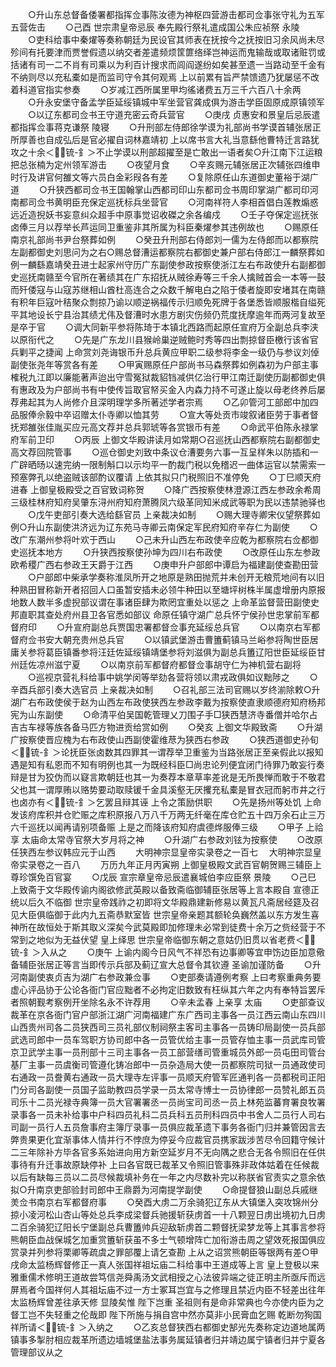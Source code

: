 <!-- { "loadSidebar": true } -->
　　○升山东总督备倭署都指挥佥事陈汝德为神枢四营游击都司佥事张守礼为五军五营佐击
　　○己酉  世宗肃皇帝忌辰  奉先殿行祭礼遣成国公朱应祯祭  永陵
　　○吏科给事中秦燿等奏称朝廷为民设官其师表在抚按今之抚按旧习余风尚未尽殄间有托要津而贾誉假遗以纳交者差遣频烦筐篚络绎岂神运而鬼输哉或取诸赃罚或括诸有司一二不肖有司乘以为利百计搜求而闾阎遂纷如矣甚至遗一当路动至千金有不纳则尽以充私橐如是而监司守令其何观焉  上以前累有旨严禁馈遗乃犹屡惩不改着科道官指实参奏
　　○岁减江西所属里甲均徭诸费五万三千六百八十余两
　　○升永安堡守备孟学臣延绥镇城中军坐营官龚成俱为游击学臣固原成原镇领军
　　○以辽东都司佥书王守道充密云奇兵营官
　　○庚戌  贞惠安和景皇后忌辰遣都指挥佥事蒋克谦祭  陵寝
　　○升刑部左侍郎徐学谟为礼部尚书学谟首辅张居正所厚善也自成弘后是官必擢自词林嘉靖初  上以席书言大礼当意繇他曹特迁言路犹攻之十余＜锍-釒＞不止学谟以刑部超擢至是亡敢出一语者矣○升江南下江运粮把总张楠为定州领军游击
　　○夜望月食
　　○辛亥赐元辅张居正次辅张四维申时行及讲官何雒文等六员白金彩叚各有差
　　○复除原任山东道御史董裕于湖广道
　　○升狭西都司佥书王国翰掌山西都司印山东都司佥书周印掌湖广都司印河南都司佥书黄明臣充保定巡抚标兵坐营官
　　○河南祥符人李相首倡白莲教煽惑远近造掜妖书妄意纠众超手中原事觉诏收磔之余各编戍
　　○壬子夺保定巡抚张卤俸三月以荐举长芦运同卫重鉴非其所属为科臣秦燿参其违例故也
　　○赐原任南京礼部尚书尹台祭葬如例
　　○癸丑升刑部右侍郎刘一儒为左侍郎而以都察院左副都御史刘思问为之右○赐总督漕运都察院右都御史兼户部右侍郎江一麟祭葬如例一麟繇嘉靖癸丑进士起家州守历广东副使参政按察使浙江左右布政使升右副都御史巡抚南赣至今官所在著绩其在广东招抚从贼徐寿等三千余人擒贼首会一本等一鼓而歼倭寇与山寇苏继相山酋杜高连合之众数千解电白之陷于倭者旋即安堵其在南赣有积年巨寇叶秸聚众剽掠乃谕以顺逆祸福传示归顺免死牌于各堡悉皆顺服楷自缢死平其地设长宁县治其绩尤伟及督漕时水患方剧灾伤频仍荒度抚摩逾年而两河复故至是卒于官
　　○调大同新平参将陈琦于本镇北西路而起原任宣府万全副总兵李浃以原衔代之
　　○先是广东龙川县猴岭巢逆贼鲍时秀等四出剽掠督臣檄行该省官兵剿平之捷闻  上命赏刘尧诲银币升总兵黄应甲职二级参将李金一级仍与参议刘倬副使张尧年等赏各有差
　　○甲寅赐原任户部尚书马森祭葬如例森初为户部主事榷税九江即以廉能著声迨出守雪冤狱裁貂铛减供亿治行甲江南迁副使历副都御史俱有惠政及为户部尚书有中使传旨取官帑买金入内森力持不可遂止旋以母老终养后屡荐弗起其为人尚修介且深明理学多所著述学者宗焉
　　○乙卯管河工部郎中加四品服俸佘毅中卒诏赠太仆寺卿以恤其劳
　　○宣大等处贡市竣叙诸臣劳于事者督抚郑雒张佳胤买应元高文荐并总兵郭琥等各赏银币有差
　　○命武平伯陈永禄掌府军前卫印
　　○丙辰  上御文华殿讲读月如常期○召巡抚山西都察院右副都御史高文荐回院管事
　　○巡仓御史刘致中条议仓漕要务六事一互呈样朱以防插和一广辟晒旸以速完纳一限制斛口以示均平一酌裁门税以免稽迟一曲体运官以禁需索一预塞弊孔以绝盗贼该部酌议覆请  上依其拟只门税照旧不准停免
　　○丁巳顺天府进春  上御皇极殿受之百官致词称贺
　　○降广西按察使林澄源江西左参政余希周三级桂林府知府吴肇东浔州府知府萧腾凤六级革同知米成武等职为民以违禁驰驿也
　　○戊午吏部引奏大选给繇官员  上亲裁决如制
　　○赐大理寺卿宋仪望祭葬如例○升山东副使洪济远为辽东苑马寺卿云南保定军民府知府辛存仁为副使
　　○改广东潮州参将叶欢于西山
　　○己未升山西左布政使辛应乾为都察院右佥都御史巡抚本地方
　　○升狭西按察使孙坤为四川右布政使
　　○改原任山东左参政欧希稷广西右参政王天爵于江西
　　○庚申升户部郎中谭启为福建副使查勘田营
　　○户部郎中柴承学奏称淮凤所开之地原是熟田抛荒并未创开无粮荒地间有以旧种熟田冒称新开者招回人口虽暂安插未必领牛种田以至塘坪树株半属虚增册内原报地数人数半多虚掜部议谓在事诸臣肆为欺罔宜重处以惩之  上命革监督营田副使史邦直职其查处府州县卫各官悉如部议  命原任镇守湖广总兵怀宁侯孙世忠掌前军都督府印
　　○升宣府副总兵贾国忠署都督佥事充延绥总兵官
　　○以南京右军都督府佥书安大朝充贵州总兵官
　　○以镇武堡游击曹簠蓟镇马兰峪参将陶世臣居庸关参将葛臣镇番参将汪廷佐延绥镇靖堡参将刘滋俱为副总兵簠辽阳世臣延绥臣甘州廷佐凉州滋宁夏
　　○以南京前军都督府都督佥事胡守仁为神机营右副将
　　○巡视京营礼科给事中姚学闵等举劾各营将领以肃戎政俱如议黜陟之
　　○辛酉兵部引奏大选官员  上亲裁决如制
　　○召礼部三法司官赐以岁终湔除敕○升湖广右布政使侯于赵为山西左布政使狭西左参政李戴为按察使直隶顺德府知府杨邦宪为山东副使
　　○命清平伯吴国乾管理乂刀围子手□狭西慧济寺番僧并哈尔占吉古车禄等族各备马匹方物进贡给赏如例
　　○癸亥  上御文华殿致斋
　　○升湖广按察使晋应槐为右布政使山西副使霍维荩为狭西右参政
　　○狭西道御史孙旬＜锍-釒＞论抚臣张卤数其四罪其一谓荐举卫重鉴为当路张居正至亲假此以报知遇是知有私恩而不知有明例也其一为既经科臣□尚忠论列便宜闭门待罪乃敢妄行奏辩是甘为狡伪而以寲言欺朝廷也其一为奏荐本章草率差讹是无所畏惮而敢于不敬君父也其一谓厚贿以赂势要动取赎锾千金具溪壑无厌攫充私橐是冒衣冠而躬市井之行也卤亦有＜锍-釒＞乞罢且辩其诬  上令之策励供职
　　○先是扬州等处饥  上命发该府库积并仓贮赈之库积原报八万八千万两无纤毫在库仓贮五十四万余石止三万六千巡抚以闻再请别项备赈  上是之而降该府知府虞德烨服俸三级
　　○甲子  上祫享  太庙命太常寺官祭大岁月将之神
　　○升湖广右参政刘铉为按察使
　　○改原任狭西左参议韩应元于山西
　　大明神宗显皇帝实录卷之一百七
　大明神宗显皇帝实录卷之一百八
　　万历九年正月丙寅朔  上御皇极殿文武百官朝贺赐三辅臣上尊珍馔免百官宴
　　○戊辰  宣宗章皇帝忌辰遣襄城伯李应臣祭  景陵
　　○己巳  上致斋于文华殿传谕内阁欲修武英殿以备致斋临御辅臣张居等上言本殿自  宣德正统以后久不临御  世宗皇帝践祚之初即将文华殿鼎建新修易以黄瓦凡斋居经筵及召见大臣俱临御于此内九五斋恭默室皆  世宗皇帝亲题其额轮奂巍然盖以东方发生喜神所在故恒处于斯其取义深矣今武莫殿即加修理未必常到徒费十余万之赀经营于不常到之地似为无益伏望  皇上绎思  世宗皇帝临御东朝之意姑仍旧贯以省老费＜锍-釒＞入从之
　　○庚午  上谕内阁今日风气不祥恐有边事卿等宜申饬边臣加意儆备辅臣张居正等言当即传示兵部及蓟辽宣大总督令其钦遵  圣谕加谨防备
　　○升河南副使衷贞吉为湖广右参政兼佥事
　　○吏部奏请遵例考察  上曰考察重典务要虚心评品协于公论各衙门官应黜者不必拘定旧数致有枉纵其六年之内有奉特旨罢斥者照朝觐考察例开坐除名永不许荐用
　　○辛未孟春  上亲享  太庙
　　○吏部查议裁革在京各衙门官户部浙江湖广河南福建广东广西司主事各一员江西云南山东四川山西贵州司各二员狭西司三员礼部仪制祠祭主客司主事各一员铸印局副使一员兵部武选司郎中一员车驾职方协司郎中各一员管优给主事一员管存恤主事一员武库司管京卫武学主事一员刑部十三司主事各一员工部营缮司管重城员外郎一员屯田司管台基厂主事一员虞衡司管遵化铸冶郎中一员杂造局大使一员都察院司狱一员通政使司右通政一员誊黄右通政一员大理寺左评事一员顺天府管军匠通判各一员都税司正阳门分司各副使一员国子监助教四员学录一员太常寺博士一员协律郎一员赞礼郎五员司乐十二员光禄寺典簿一员大官署署丞一员尚宝司司丞一员上林苑监蕃育署良牧署录事各一员未补给事中户科四员礼科二员兵科五员刑科四员中书舍人二员行人司右司副一员行人五员詹事府主簿厅录事一员俱应裁革遗下事务各衙门归并兼管因言去弊贵果更化宜渐事体人情并行不悖庶为停妥今应裁官员携家跋涉苦尽令回籍守候计二三年除补方毕各官多系始进向用方新空延岁月不无向隅之悲合无各令照旧在任供事待有升迁事故原缺停补  上曰各官既已裁革又令照旧管事殊非政体姑着在任候裁以后有缺每三员以二员尽候裁填补务在一年之内尽数补完以称朕省官责实之意余依拟○升南京吏部验封司郎中王鼎爵为河南提学副使
　　○命提督狼山副总兵戚继羙佥书南京右军都督府事
　　○癸酉大虏二万余骑犯辽东从大镇堡入突攻锦州分掠小凌河松山杏山等处总兵李成梁督兵驰援斩获虏首一十八颗翌日虏出境初九日虏二百余骑犯辽阳长宁堡副总兵曹簠帅兵迎敌斩虏首二颗督抚梁梦龙等上其事言参将熊朝臣血战保城乞加重赏簠斩获虽不多士气顿增阵亡加衔游击周之望效死报国俱应赏录并列参将栗卿等疏虞之罪部覆上请乞查勘  上从之诏赏熊朝臣等银两有差○甲戌命太监杨辉督修正一真人张国祥祖坛庙二科给事中王道成等上言  皇上登极以来雅重儒术修明王道故尝笃信尧舜禹汤文武相授之心法彼异端之徒正明主所亟斥而远屏焉者今国祥何人其祖坛庙不过一方士冢耳岂宜与之修理且禁近内臣不轻差出往年太监杨辉曾差往承天修  显陵矣惟  陛下岂重  圣祖则有是命非常典也今亦使内臣为之督工岂不失轻重之伦哉即  陛下所施与捐自宫中然亦莫非小民膏血乞赐  乾断勿狥国祥所请＜锍-釒＞入纳之
　　○乙亥总督狭西右都御史郜光先奏称定边道地属两镇事多掣肘相应裁革所遗边墙城堡盐法事务属延镇者归并靖边属宁镇者归并宁夏各管理部议从之
